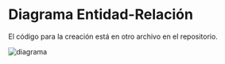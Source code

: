 # Diagrama Entidad-Relación

El código para la creación está en otro archivo en el repositorio.

![diagrama](https://user-images.githubusercontent.com/88745754/141415726-e38e334e-b679-44d8-86fc-523e9cea2cb1.png)
